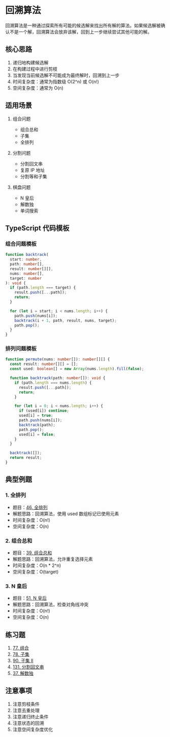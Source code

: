 # 回溯算法

回溯算法是一种通过探索所有可能的候选解来找出所有解的算法。如果候选解被确认不是一个解，回溯算法会放弃该解，回到上一步继续尝试其他可能的解。

## 核心思路

1. 递归地构建候选解
2. 在构建过程中进行剪枝
3. 当发现当前候选解不可能成为最终解时，回溯到上一步
4. 时间复杂度：通常为指数级 O(2^n) 或 O(n!)
5. 空间复杂度：通常为 O(n)

## 适用场景

1. 组合问题

   - 组合总和
   - 子集
   - 全排列

2. 分割问题

   - 分割回文串
   - 复原 IP 地址
   - 分割等和子集

3. 棋盘问题
   - N 皇后
   - 解数独
   - 单词搜索

## TypeScript 代码模板

### 组合问题模板

```typescript
function backtrack(
  start: number,
  path: number[],
  result: number[][],
  nums: number[],
  target: number
): void {
  if (path.length === target) {
    result.push([...path]);
    return;
  }

  for (let i = start; i < nums.length; i++) {
    path.push(nums[i]);
    backtrack(i + 1, path, result, nums, target);
    path.pop();
  }
}
```

### 排列问题模板

```typescript
function permute(nums: number[]): number[][] {
  const result: number[][] = [];
  const used: boolean[] = new Array(nums.length).fill(false);

  function backtrack(path: number[]): void {
    if (path.length === nums.length) {
      result.push([...path]);
      return;
    }

    for (let i = 0; i < nums.length; i++) {
      if (used[i]) continue;
      used[i] = true;
      path.push(nums[i]);
      backtrack(path);
      path.pop();
      used[i] = false;
    }
  }

  backtrack([]);
  return result;
}
```

## 典型例题

### 1. 全排列

- 题目：[46. 全排列](https://leetcode.cn/problems/permutations/)
- 解题思路：回溯算法，使用 used 数组标记已使用元素
- 时间复杂度：O(n!)
- 空间复杂度：O(n)

### 2. 组合总和

- 题目：[39. 组合总和](https://leetcode.cn/problems/combination-sum/)
- 解题思路：回溯算法，允许重复选择元素
- 时间复杂度：O(n \* 2^n)
- 空间复杂度：O(target)

### 3. N 皇后

- 题目：[51. N 皇后](https://leetcode.cn/problems/n-queens/)
- 解题思路：回溯算法，检查对角线冲突
- 时间复杂度：O(n!)
- 空间复杂度：O(n)

## 练习题

1. [77. 组合](https://leetcode.cn/problems/combinations/)
2. [78. 子集](https://leetcode.cn/problems/subsets/)
3. [90. 子集 II](https://leetcode.cn/problems/subsets-ii/)
4. [131. 分割回文串](https://leetcode.cn/problems/palindrome-partitioning/)
5. [37. 解数独](https://leetcode.cn/problems/sudoku-solver/)

## 注意事项

1. 注意剪枝条件
2. 注意去重处理
3. 注意递归终止条件
4. 注意状态的回溯
5. 注意空间复杂度优化

